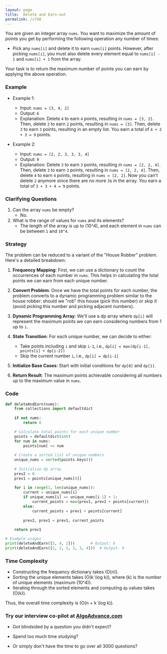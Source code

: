```yaml
---
layout: page
title:  Delete and Earn-out
permalink: /s740
---
```

You are given an integer array `nums`. You want to maximize the amount of points you get by performing the following operation any number of times:

- Pick any `nums[i]` and delete it to earn `nums[i]` points. However, after picking `nums[i]`, you must also delete every element equal to `nums[i] - 1` and `nums[i] + 1` from the array.

Your task is to return the maximum number of points you can earn by applying the above operation.

### Example
- Example 1:
  - Input: `nums = [3, 4, 2]`
  - Output: `6`
  - Explanation: Delete `4` to earn `4` points, resulting in `nums = [3, 2]`.
                 Then, delete `2` to earn `2` points, resulting in `nums = [3]`.
                 Then, delete `3` to earn `3` points, resulting in an empty list.
                 You earn a total of `4 + 2 + 3 = 9` points.

- Example 2:
  - Input: `nums = [2, 2, 3, 3, 3, 4]`
  - Output: `9`
  - Explanation: Delete `3` to earn `3` points, resulting in `nums = [2, 2, 4]`.
                 Then, delete `3` to earn `3` points, resulting in `nums = [2, 2, 4]`.
                 Then, delete `4` to earn `4` points, resulting in `nums = [2, 2]`.
                 Now you can't delete `2` anymore since there are no more `3`s in the array.
                 You earn a total of `3 + 3 + 4 = 9` points.

### Clarifying Questions
1. Can the array `nums` be empty?
   - No.
2. What is the range of values for `nums` and its elements?
   - The length of the array is up to \(10^4\), and each element in `nums` can be between `1` and `10^4`.

### Strategy
The problem can be reduced to a variant of the "House Robber" problem. Here's a detailed breakdown:

1. **Frequency Mapping**: First, we can use a dictionary to count the occurrences of each number in `nums`. This helps in calculating the total points we can earn from each unique number.
  
2. **Convert Problem**: Once we have the total points for each number, the problem converts to a dynamic programming problem similar to the house robber: should we "rob" this house (pick this number) or skip it (avoid picking this number and picking adjacent numbers).

3. **Dynamic Programming Array**: We'll use a dp array where `dp[i]` will represent the maximum points we can earn considering numbers from 1 up to `i`.

4. **State Transition**: For each unique number, we can decide to either:
    - Take points including `i` and skip `i-1`, i.e., `dp[i] = max(dp[i-1], points[i] + dp[i-2])`
    - Skip the current number `i`, i.e., `dp[i] = dp[i-1]`

5. **Initialize Base Cases**: Start with initial conditions for `dp[0]` and `dp[1]`.

6. **Return Result**: The maximum points achievable considering all numbers up to the maximum value in `nums`.

### Code
```python
def deleteAndEarn(nums):
    from collections import defaultdict
    
    if not nums:
        return 0

    # Calculate total points for each unique number
    points = defaultdict(int)
    for num in nums:
        points[num] += num
    
    # Create a sorted list of unique numbers
    unique_nums = sorted(points.keys())
    
    # Initialize dp array
    prev2 = 0
    prev1 = points[unique_nums[0]]
    
    for i in range(1, len(unique_nums)):
        current = unique_nums[i]
        if unique_nums[i] == unique_nums[i-1] + 1:
            current_points = max(prev1, prev2 + points[current])
        else:
            current_points = prev1 + points[current]
        
        prev2, prev1 = prev1, current_points
    
    return prev1

# Example usages
print(deleteAndEarn([3, 4, 2]))       # Output: 6
print(deleteAndEarn([2, 2, 3, 3, 3, 4]))  # Output: 9
```

### Time Complexity
- Constructing the frequency dictionary takes \(O(n)\).
- Sorting the unique elements takes \(O(k \log k)\), where \(k\) is the number of unique elements (maximum \(10^4\)).
- Iterating through the sorted elements and computing `dp` values takes \(O(k)\).

Thus, the overall time complexity is \(O(n + k \log k)\).


### Try our interview co-pilot at [AlgoAdvance.com](https://algoAdvance.com)

- Got blindsided by a question you didn't expect?

- Spend too much time studying?

- Or simply don't have the time to go over all 3000 questions?

